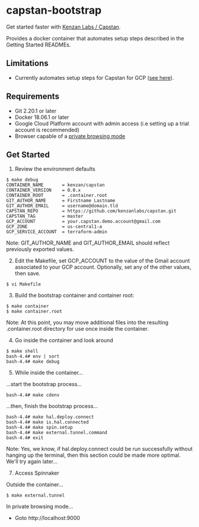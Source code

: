 # capstan-bootstrap

Get started faster with [Kenzan Labs / Capstan](https://github.com/kenzanlabs/capstan).

Provides a docker container that automates setup steps described in the Getting Started READMEs.

## Limitations

* Currently automates setup steps for Capstan for GCP ([see here](https://github.com/kenzanlabs/capstan/tree/master/gcp)).

## Requirements

* Git 2.20.1 or later
* Docker 18.06.1 or later
* Google Cloud Platform account with admin access (i.e setting up a trial account is recommended)
* Browser capable of a [private browsing mode](https://www.howtogeek.com/269265/how-to-enable-private-browsing-on-any-web-browser/)

## Get Started

1. Review the environment defaults

```
$ make debug
CONTAINER_NAME       = kenzan/capstan
CONTAINER_VERSION    = 0.0.x
CONTAINER_ROOT       = .container.root
GIT_AUTHOR_NAME      = Firstname Lastname
GIT_AUTHOR_EMAIL     = username@domain.tld
CAPSTAN_REPO         = https://github.com/kenzanlabs/capstan.git
CAPSTAN_TAG          = master
GCP_ACCOUNT          = your.capstan.demo.account@gmail.com
GCP_ZONE             = us-central1-a
GCP_SERVICE_ACCOUNT  = terraform-admin
```
Note: GIT_AUTHOR_NAME and GIT_AUTHOR_EMAIL should reflect previously exported values.

2. Edit the Makefile, set GCP_ACCOUNT to the value of the Gmail account associated to your GCP account. Optionally, set any of the other values, then save.

```
$ vi Makefile
```

3. Build the bootstrap container and container root:

```
$ make container
$ make container.root
```

Note: At this point, you may move additional files into the resulting .container.root directory for use once inside the container.

4. Go inside the container and look around

```
$ make shell
bash-4.4# env | sort
bash-4.4# make debug
```

5. While inside the container...

...start the bootstrap process...

```
bash-4.4# make cdenv
```

...then, finish the bootstrap process...

```
bash-4.4# make hal.deploy.connect
bash-4.4# make is.hal.connected
bash-4.4# make spin.setup
bash-4.4# make external.tunnel.command
bash-4.4# exit
```

Note: Yes, we know, if hal.deploy.connect could be run successfully without hanging up the terminal, then this section could be made more optimal. We'll try again later...

7. Access Spinnaker

Outside the container...

```
$ make external.tunnel
```

In private browsing mode...

* Goto http://localhost:9000

